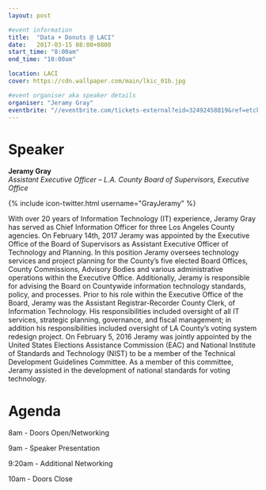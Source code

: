 ```yaml
---
layout: post

#event information
title:  "Data + Donuts @ LACI"
date:   2017-03-15 08:00+0800
start_time: "8:00am"
end_time: "10:00am"

location: LACI
cover: https://cdn.wallpaper.com/main/lkic_01b.jpg

#event organiser aka speaker details
organiser: "Jeramy Gray"
eventbrite: "//eventbrite.com/tickets-external?eid=32492458819&ref=etckt"
---
```


# Speaker
__Jeramy Gray__<br>
_Assistant Executive Officer – L.A. County Board of Supervisors, Executive Office_

{% include icon-twitter.html username="GrayJeramy" %}

With over 20 years of Information Technology (IT) experience, Jeramy Gray has served as Chief Information Officer for three Los Angeles County agencies.  On February 14th, 2017 Jeramy was appointed by the Executive Office of the Board of Supervisors as Assistant Executive Officer of Technology and Planning.  In this position Jeramy oversees technology services and project planning for the County’s five elected Board Offices, County Commissions, Advisory Bodies and various administrative operations within the Executive Office.  Additionally, Jeramy is responsible for advising the Board on Countywide information technology standards, policy, and processes.  Prior to his role within the Executive Office of the Board, Jeramy was the Assistant Registrar-Recorder County Clerk, of Information Technology. His responsibilities included oversight of all  IT services,  strategic planning, governance, and fiscal management; in addition his responsibilities included oversight of LA County’s voting system redesign project.   On February 5, 2016 Jeramy was jointly appointed by the United States Elections Assistance Commission (EAC) and National Institute of Standards and Technology (NIST) to be a member of the Technical Development Guidelines Committee. As a member of this committee, Jeramy assisted in the development of national standards for voting technology. 

# Agenda

8am - Doors Open/Networking

9am - Speaker Presentation

9:20am - Additional Networking

10am - Doors Close
